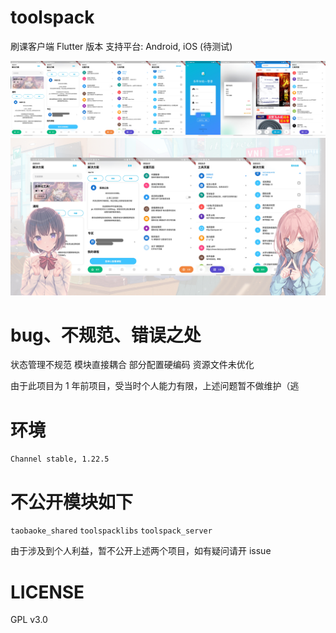 # toolspack

刷课客户端 Flutter 版本
支持平台: Android, iOS (待测试)


<img src="https://raw.githubusercontent.com/AugustToko/tools_pack-Public/master/screenshots/ss.png">
<img src="https://raw.githubusercontent.com/AugustToko/tools_pack-Public/master/screenshots/tpp.png">


# bug、不规范、错误之处
状态管理不规范
模块直接耦合
部分配置硬编码
资源文件未优化

由于此项目为 1 年前项目，受当时个人能力有限，上述问题暂不做维护（逃


# 环境
`Channel stable, 1.22.5`


# 不公开模块如下
`taobaoke_shared`
`toolspacklibs`
`toolspack_server`

由于涉及到个人利益，暂不公开上述两个项目，如有疑问请开 issue


# LICENSE
GPL v3.0
